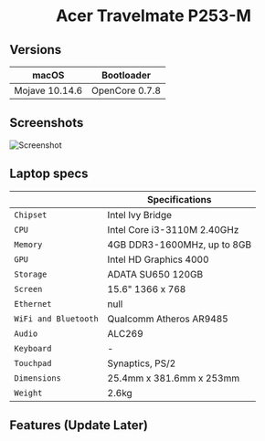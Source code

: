 # <div align="center">Acer Travelmate P253-M</div> 
## Versions
|macOS|Bootloader|
|--------|------|
|Mojave 10.14.6| OpenCore 0.7.8|
## Screenshots
![Screenshot](Screenshots/1.png)

## Laptop specs
|                     | Specifications| 
| ---------------------------- | ---------------------- |
| ``Chipset``| Intel Ivy Bridge|
| ``CPU``| Intel Core i3-3110M 2.40GHz|
| ``Memory``| 4GB DDR3-1600MHz, up to 8GB|
| ``GPU``| Intel HD Graphics 4000|
| ``Storage``| ADATA SU650 120GB|
| ``Screen``| 15.6" 1366 x 768|
| ``Ethernet``| null |
| ``WiFi and Bluetooth``| Qualcomm Atheros AR9485|
| ``Audio``| ALC269 |
| ``Keyboard``| - |
| ``Touchpad``| Synaptics, PS/2|
| ``Dimensions``| 25.4mm x 381.6mm x 253mm|
|``Weight``|2.6kg| 

## Features (Update Later)